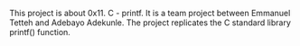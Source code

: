 This project is about 0x11. C - printf.
It is a team project between Emmanuel Tetteh and Adebayo Adekunle.
The project replicates the C standard library printf() function.
